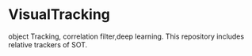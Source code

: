# VisualTracking
object Tracking, correlation filter,deep learning.
This repository includes relative trackers of SOT.
